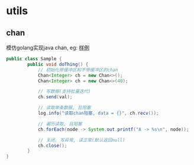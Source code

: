 # utils

## chan 

模仿golang实现java chan, eg: [样例](src/main/java/com/github/zhanglp92/example/ChanExample.java)

```java
public class Sample {
        public void doThing() {
            // 初始化带缓冲区和不带缓冲区的chan
            Chan<Integer> ch = new Chan<>();
            Chan<Integer> ch = new Chan<>(40);

            // 写数据(支持批量迭代)
            ch.send(val);

            // 读取单条数据, 且阻塞
            log.info("读取chan阻塞, data = {}", ch.recv());

            // 遍历读取, 且阻塞
            ch.forEach(node -> System.out.printf("A -> %s\n", node));

            // 关闭. 写异常, 读正常(默认返回null)
            ch.close();
        }
}
```
